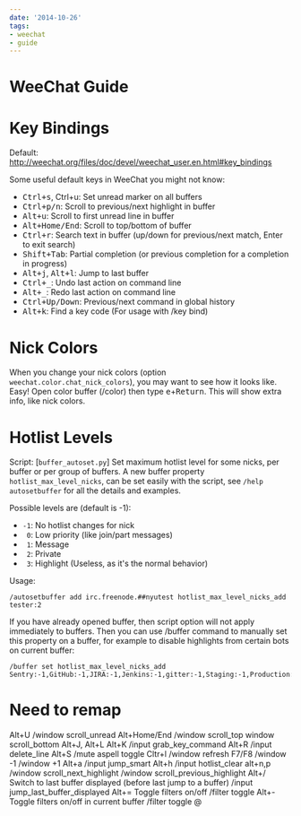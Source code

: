 ```yaml
---
date: '2014-10-26'
tags:
- weechat
- guide
---
```

# WeeChat Guide

# Key Bindings
Default: http://weechat.org/files/doc/devel/weechat_user.en.html#key_bindings

Some useful default keys in WeeChat you might not know:
- <kbd>Ctrl+s</kbd>, Ctrl+u: Set unread marker on all buffers
- <kbd>Ctrl+p/n</kbd>: Scroll to previous/next highlight in buffer
- <kbd>Alt+u</kbd>: Scroll to first unread line in buffer
- <kbd>Alt+Home/End</kbd>: Scroll to top/bottom of buffer
- <kbd>Ctrl+r</kbd>: Search text in buffer (up/down for previous/next match, Enter to exit search)
- <kbd>Shift+Tab</kbd>: Partial completion (or previous completion for a completion in progress)
- <kbd>Alt+j</kbd>, <kbd>Alt+l</kbd>: Jump to last buffer
- <kbd>Ctrl+_</kbd>: Undo last action on command line
- <kbd>Alt+_</kbd>: Redo last action on command line
- <kbd>Ctrl+Up/Down</kbd>: Previous/next command in global history
- <kbd>Alt+k</kbd>: Find a key code (For usage with /key bind)

# Nick Colors
When you change your nick colors (option `weechat.color.chat_nick_colors`),
you may want to see how it looks like. Easy! Open color buffer (/color) then
type <kbd>e</kbd>+<kbd>Return</kbd>. This will show extra info, like nick colors.

# Hotlist Levels
Script: [`buffer_autoset.py`]
Set maximum hotlist level for some nicks, per buffer or per group of buffers.
A new buffer property `hotlist_max_level_nicks`, can be set easily with the
script, see `/help autosetbuffer` for all the details and examples.

Possible levels are (default is -1):
- `-1`: No hotlist changes for nick
- ` 0`: Low priority (like join/part messages)
- ` 1`: Message
- ` 2`: Private
- ` 3`: Highlight (Useless, as it's the normal behavior)

Usage:
```
/autosetbuffer add irc.freenode.##nyutest hotlist_max_level_nicks_add tester:2
```

If you have already opened buffer, then script option will not apply
immediately to buffers. Then you can use /buffer command to manually set this
property on a buffer, for example to disable highlights from certain bots
on current buffer:
```
/buffer set hotlist_max_level_nicks_add Sentry:-1,GitHub:-1,JIRA:-1,Jenkins:-1,gitter:-1,Staging:-1,Production:-1
```

[buffer_autoset.py]: http://www.weechat.org/scripts/source/stable/buffer_autoset.py

# Need to remap
Alt+U   /window scroll_unread
Alt+Home/End  /window scroll_top  window scroll_bottom
Alt+J, Alt+L
Alt+K  /input grab_key_command
Alt+R  /input delete_line
Alt+S  /mute aspell toggle
Cltr+l /window refresh
F7/F8  /window -1   /window +1
Alt+a  /input jump_smart
Alt+h  /input hotlist_clear
alt+n,p  /window scroll_next_highlight  /window scroll_previous_highlight
Alt+/   Switch to last buffer displayed (before last jump to a buffer)   /input jump_last_buffer_displayed
Alt+=  Toggle filters on/off                   /filter toggle
Alt+-  Toggle filters on/off in current buffer /filter toggle @
